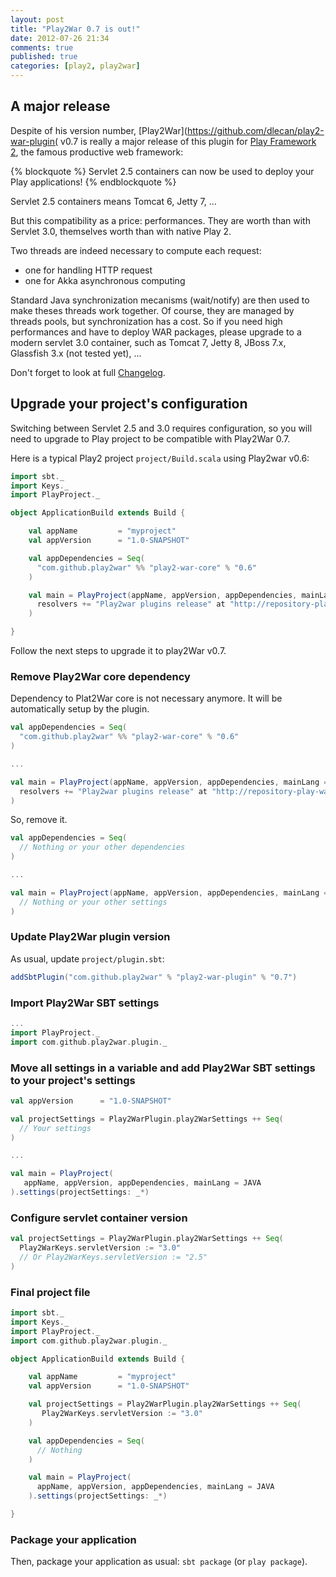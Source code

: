 ```yaml
---
layout: post
title: "Play2War 0.7 is out!"
date: 2012-07-26 21:34
comments: true
published: true
categories: [play2, play2war]
---
```

## A major release

Despite of his version number, [Play2War](https://github.com/dlecan/play2-war-plugin( v0.7 is 
really a major release of this plugin for [Play Framework 2](http://www.playframework.org/), 
the famous productive web framework:

{% blockquote %} 
Servlet 2.5 containers can now be used to deploy your Play applications!
{% endblockquote %}

Servlet 2.5 containers means Tomcat 6, Jetty 7, ...

But this compatibility as a price: performances. They are worth than with Servlet 3.0, 
themselves worth than with native Play 2.

Two threads are indeed necessary to compute each request:

* one for handling HTTP request
* one for Akka asynchronous computing

Standard Java synchronization mecanisms (wait/notify) are then used to make theses threads work together. 
Of course, they are managed by threads pools, but synchronization has a cost. So if you need high performances
and have to deploy WAR packages, please upgrade to a modern servlet 3.0 container, such as Tomcat 7, 
Jetty 8, JBoss 7.x, Glassfish 3.x (not tested yet), ...

Don't forget to look at full [Changelog](https://github.com/dlecan/play2-war-plugin/wiki/Changelog).

## Upgrade your project's configuration

Switching between Servlet 2.5 and 3.0 requires configuration, so you will need to upgrade to Play project 
to be compatible with Play2War 0.7.

Here is a typical Play2 project ``project/Build.scala`` using Play2war v0.6:

```scala
import sbt._
import Keys._
import PlayProject._

object ApplicationBuild extends Build {

    val appName         = "myproject"
    val appVersion      = "1.0-SNAPSHOT"

    val appDependencies = Seq(
      "com.github.play2war" %% "play2-war-core" % "0.6"
    )

    val main = PlayProject(appName, appVersion, appDependencies, mainLang = JAVA).settings(
      resolvers += "Play2war plugins release" at "http://repository-play-war.forge.cloudbees.com/release/"
    )

}
```

Follow the next steps to upgrade it to play2War v0.7.

### Remove Play2War core dependency

Dependency to Plat2War core is not necessary anymore. It will be automatically setup by the plugin.

```scala Before
val appDependencies = Seq(
  "com.github.play2war" %% "play2-war-core" % "0.6"
)

...

val main = PlayProject(appName, appVersion, appDependencies, mainLang = JAVA).settings(
  resolvers += "Play2war plugins release" at "http://repository-play-war.forge.cloudbees.com/release/"
)
```

So, remove it.

```scala After
val appDependencies = Seq(
  // Nothing or your other dependencies
)

...

val main = PlayProject(appName, appVersion, appDependencies, mainLang = JAVA).settings(
  // Nothing or your other settings
)

```

### Update Play2War plugin version

As usual, update ``project/plugin.sbt``:

```scala
addSbtPlugin("com.github.play2war" % "play2-war-plugin" % "0.7")
```

### Import Play2War SBT settings

```scala
...
import PlayProject._
import com.github.play2war.plugin._
```

### Move all settings in a variable and add Play2War SBT settings to your project's settings

```scala
val appVersion      = "1.0-SNAPSHOT"

val projectSettings = Play2WarPlugin.play2WarSettings ++ Seq(
  // Your settings
)

...

val main = PlayProject(
   appName, appVersion, appDependencies, mainLang = JAVA
).settings(projectSettings: _*)
```

### Configure servlet container version

```scala
val projectSettings = Play2WarPlugin.play2WarSettings ++ Seq(
  Play2WarKeys.servletVersion := "3.0"
  // Or Play2WarKeys.servletVersion := "2.5"
)

```

### Final project file

```scala
import sbt._
import Keys._
import PlayProject._
import com.github.play2war.plugin._

object ApplicationBuild extends Build {

    val appName         = "myproject"
    val appVersion      = "1.0-SNAPSHOT"

    val projectSettings = Play2WarPlugin.play2WarSettings ++ Seq(
       Play2WarKeys.servletVersion := "3.0"
    )

    val appDependencies = Seq(
      // Nothing
    )

    val main = PlayProject(
      appName, appVersion, appDependencies, mainLang = JAVA
    ).settings(projectSettings: _*)

}
```

### Package your application

Then, package your application as usual: ``sbt package`` (or ``play package``).
